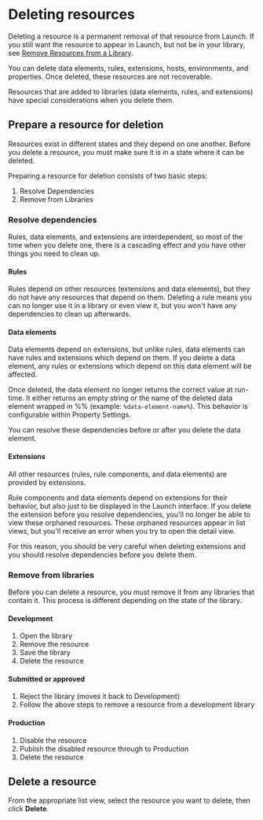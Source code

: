 # Deleting resources

Deleting a resource is a permanent removal of that resource from Launch. If you still want the resource to appear in Launch, but not be in your library, see [Remove Resources from a Library](remove-resources-from-library.md).

You can delete data elements, rules, extensions, hosts, environments, and properties. Once deleted, these resources are not recoverable.

Resources that are added to libraries \(data elements, rules, and extensions\) have special considerations when you delete them.

## Prepare a resource for deletion

Resources exist in different states and they depend on one another. Before you delete a resource, you must make sure it is in a state where it can be deleted.

Preparing a resource for deletion consists of two basic steps:

1. Resolve Dependencies
2. Remove from Libraries

### Resolve dependencies

Rules, data elements, and extensions are interdependent, so most of the time when you delete one, there is a cascading effect and you have other things you need to clean up.

#### Rules

Rules depend on other resources \(extensions and data elements\), but they do not have any resources that depend on them. Deleting a rule means you can no longer use it in a library or even view it, but you won't have any dependencies to clean up afterwards.

#### Data elements

Data elements depend on extensions, but unlike rules, data elements can have rules and extensions which depend on them. If you delete a data element, any rules or extensions which depend on this data element will be affected.

Once deleted, the data element no longer returns the correct value at run-time. It either returns an empty string or the name of the deleted data element wrapped in %% \(example: `%data-element-name%`\). This behavior is configurable within Property Settings.

You can resolve these dependencies before or after you delete the data element.

#### Extensions

All other resources \(rules, rule components, and data elements\) are provided by extensions.

Rule components and data elements depend on extensions for their behavior, but also just to be displayed in the Launch interface. If you delete the extension before you resolve dependencies, you'll no longer be able to view these orphaned resources. These orphaned resources appear in list views, but you'll receive an error when you try to open the detail view.

For this reason, you should be very careful when deleting extensions and you should resolve dependencies before you delete them.

### Remove from libraries

Before you can delete a resource, you must remove it from any libraries that contain it. This process is different depending on the state of the library.

#### Development

1. Open the library
2. Remove the resource
3. Save the library
4. Delete the resource

#### Submitted or approved

1. Reject the library \(moves it back to Development\)
2. Follow the above steps to remove a resource from a development library

#### Production

1. Disable the resource
2. Publish the disabled resource through to Production
3. Delete the resource

## Delete a resource

From the appropriate list view, select the resource you want to delete, then click **Delete**.

